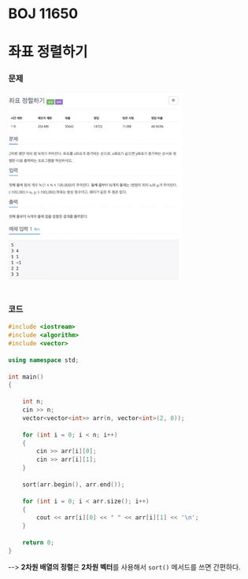 # BOJ 11650

# 좌표 정렬하기

### 문제

<img src="readme.assets/image-20200916174653627.png" alt="image-20200916174653627" width ="70%" />

### <br/> 코드

```c++
#include <iostream>
#include <algorithm>
#include <vector>

using namespace std;

int main()
{

    int n;
    cin >> n;
    vector<vector<int>> arr(n, vector<int>(2, 0));

    for (int i = 0; i < n; i++)
    {
        cin >> arr[i][0];
        cin >> arr[i][1];
    }

    sort(arr.begin(), arr.end());

    for (int i = 0; i < arr.size(); i++)
    {
        cout << arr[i][0] << " " << arr[i][1] << '\n';
    }

    return 0;
}
```



--> **2차원 배열의 정렬**은 **2차원 벡터**를 사용해서 `sort()` 메서드를 쓰면 간편하다.